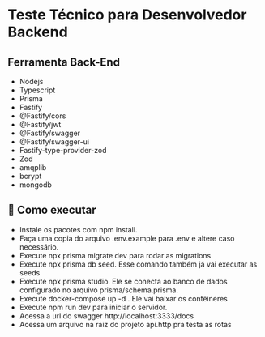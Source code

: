 # Teste Técnico para Desenvolvedor Backend 

 ## Ferramenta Back-End
 - Nodejs
 - Typescript
 - Prisma
 - Fastify
 - @Fastify/cors
 - @Fastify/jwt
 - @Fastify/swagger
 - @Fastify/swagger-ui
 - Fastify-type-provider-zod
 - Zod
 - amqplib
 - bcrypt
 - mongodb 

  ## 🚀 Como executar
  - Instale os pacotes com npm install.
  - Faça uma copia do arquivo .env.example para .env e altere caso necessário.
  - Execute npx prisma migrate dev para rodar as migrations
  - Execute npx prisma db seed. Esse comando também já vai executar as seeds
  - Execute  npx prisma studio. Ele se conecta ao banco de dados configurado no arquivo prisma/schema.prisma.
  - Execute docker-compose up -d . Ele vai baixar os contêineres
  - Execute npm run dev para iniciar o servidor.
  - Acessa a url do swagger http://localhost:3333/docs
  - Acessa um arquivo na raiz do projeto api.http pra testa as rotas
